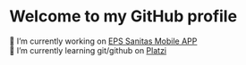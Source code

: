 # Welcome to my GitHub profile
🔭 I’m currently working on [EPS Sanitas Mobile APP](https://play.google.com/store/apps/details?id=colsanitas.foonkiemonkey.com.co.eps&hl=es_419) <br>
🌱 I’m currently learning git/github on [Platzi](https://platzi.com/cursos/git-github/) <br>


<!--
**CAPJackie/CAPJackie** is a ✨ _special_ ✨ repository because its `README.md` (this file) appears on your GitHub profile.

Here are some ideas to get you started:

- 👯 I’m looking to collaborate on ...
- 🤔 I’m looking for help with ...
- 💬 Ask me about ...
- 📫 How to reach me: ...
- 😄 Pronouns: ...
- ⚡ Fun fact: ...
-->
